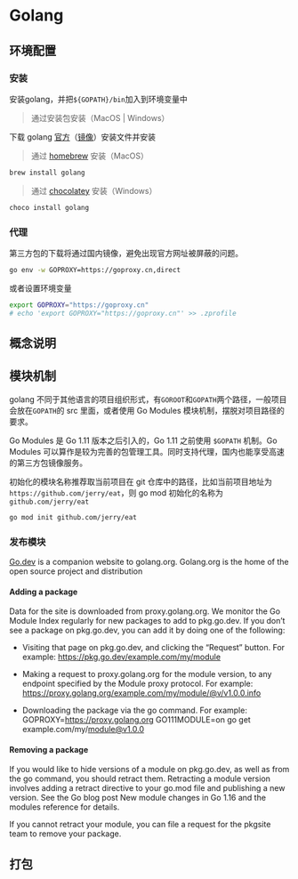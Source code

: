 # Golang

## 环境配置

### 安装

安装golang，并把`${GOPATH}/bin`加入到环境变量中

> 通过安装包安装（MacOS | Windows）

下载 golang [官方](https://golang.org)（[镜像](https://golang.google.cn/)）安装文件并安装

> 通过 [homebrew](https://brew.sh/) 安装（MacOS）

```bash
brew install golang
```

> 通过 [chocolatey](https://chocolatey.org/) 安装（Windows）

```bash
choco install golang
```

### 代理

第三方包的下载将通过国内镜像，避免出现官方网址被屏蔽的问题。

```bash
go env -w GOPROXY=https://goproxy.cn,direct
```

或者设置环境变量

```bash
export GOPROXY="https://goproxy.cn"
# echo 'export GOPROXY="https://goproxy.cn"' >> .zprofile
```

## 概念说明

## 模块机制

golang 不同于其他语言的项目组织形式，有`GOROOT`和`GOPATH`两个路径，一般项目会放在`GOPATH`的 src 里面，或者使用 Go Modules 模块机制，摆脱对项目路径的要求。

Go Modules 是 Go 1.11 版本之后引入的，Go 1.11 之前使用 `$GOPATH` 机制。Go Modules 可以算作是较为完善的包管理工具。同时支持代理，国内也能享受高速的第三方包镜像服务。

初始化的模块名称推荐取当前项目在 git 仓库中的路径，比如当前项目地址为`https://github.com/jerry/eat`，则 go mod 初始化的名称为`github.com/jerry/eat`

```bash
go mod init github.com/jerry/eat
```

### 发布模块

[Go.dev](https://go.dev/) is a companion website to golang.org. Golang.org is the home of the open source project and distribution

#### Adding a package

Data for the site is downloaded from proxy.golang.org. We monitor the Go Module Index regularly for new packages to add to pkg.go.dev. If you don’t see a package on pkg.go.dev, you can add it by doing one of the following:

- Visiting that page on pkg.go.dev, and clicking the “Request” button. For example:
  https://pkg.go.dev/example.com/my/module

- Making a request to proxy.golang.org for the module version, to any endpoint specified by the Module proxy protocol. For example:
  https://proxy.golang.org/example.com/my/module/@v/v1.0.0.info

- Downloading the package via the go command. For example:
  GOPROXY=https://proxy.golang.org GO111MODULE=on go get example.com/my/module@v1.0.0

#### Removing a package

If you would like to hide versions of a module on pkg.go.dev, as well as from the go command, you should retract them. Retracting a module version involves adding a retract directive to your go.mod file and publishing a new version. See the Go blog post New module changes in Go 1.16 and the modules reference for details.

If you cannot retract your module, you can file a request for the pkgsite team to remove your package.

## 打包
